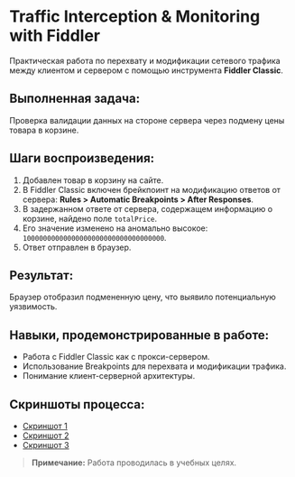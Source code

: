 # Traffic Interception & Monitoring with Fiddler

Практическая работа по перехвату и модификации сетевого трафика между клиентом и сервером с помощью инструмента **Fiddler Classic**.

## Выполненная задача:
Проверка валидации данных на стороне сервера через подмену цены товара в корзине.

## Шаги воспроизведения:
1.  Добавлен товар в корзину на сайте.
2.  В Fiddler Classic включен брейкпоинт на модификацию ответов от сервера: **Rules > Automatic Breakpoints > After Responses**.
3.  В задержанном ответе от сервера, содержащем информацию о корзине, найдено поле `totalPrice`.
4.  Его значение изменено на аномально высокое: `10000000000000000000000000000000000`.
5.  Ответ отправлен в браузер.

## Результат:
Браузер отобразил подмененную цену, что выявило потенциальную уязвимость.

## Навыки, продемонстрированные в работе:
- Работа с Fiddler Classic как с прокси-сервером.
- Использование Breakpoints для перехвата и модификации трафика.
- Понимание клиент-серверной архитектуры.

## Скриншоты процесса:
- [Скриншот 1](traffic-interception-fiddler/screenshots/scrin1.png)
- [Скриншот 2](traffic-interception-fiddler/screenshots/scrin2.png)
- [Скриншот 3](traffic-interception-fiddler/screenshots/scrin3.png)

> **Примечание:** Работа проводилась в учебных целях.
